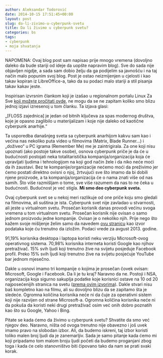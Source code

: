 ```yaml
---
author: Aleksandar Todorović
date: 2014-10-15 17:51:45+00:00
layout: post
slug: da-li-zivimo-u-cyberpunk-svetu
title: Da li živimo u cyberpunk svetu?
categories: bs
tags:
- cyberpunk
- moja shvatanja
---
```


NAPOMENA: Ovaj blog post sam napisao prije mnogo vremena (dovoljno daleko da bude stariji od ideje da uopšte napravim blog). Sve do sada nije objavljen nigdje, a sada sam dobio želju da ga podijelim sa javnošću i na taj način malo popunim svoj blog. Post je ostao neizmijenjen u cjelosti i kao takav kopiran iz LibreOffice-a, tako da su podaci malo stariji a stil pisanja takav kakav jeste.

Inspirisan izvrsnim člankom koji je izašao u regionalnom portalu Linux Za Sve [koji možete pročitati ovde](http://www.linuxzasve.com/floss-kao-mainstream-da-ali-pod-kojim-uvjetima), ne mogu da se ne zapitam koliko smo blizu jednoj izjavi iznesenoj u tom članku. Ta izjava glasi:

„[FLOSS zajednica] je jedan od bitnih ključeva za spas modernog društva, koje je opasno zaglibilo u materijalizam i koje nije daleko od kaotične cyberpunk anarhije.“

Ta usporedba današnjeg sveta sa cyberpunk anarhijom kakvu sam kao i većina nas nekoliko puta video u filmovima (Matrix, Blade Runner...) i „doživeo“ u PC igrama (Remember Me) me je zaintrigirala. Za one koji nisu upoznati (ako postoje takve osobe), osnova cyberpunk priče je da će u budućnosti postojati neka totalitaristička kompanija/organizacija koja će upravljati ljudima i tehnologijom na koji god način žele i da niko neće moći da ih zaustavi. Bez te kompanije/organizacije nećemo moći da preživimo jer ćemo postati direktno ovisni o njoj, žrtvujući sve što imamo da bi dobili njene proizvode, a ta kompanija/organizacija će o nama znati više od nas samih. Što više razmišljam o tome, sve više razumem da nas to ne čeka u budućnosti. Budućnost je već stigla. **Mi smo deo cyberpunk sveta.**

Ovaj cyberpunk svet se u nekoj meri razlikuje od one priče koju smo gledali na filmovima, ali suština je ista. Cyberpunk svet nije zavladao u stvarnosti, ali jeste u virtualnom svetu. Prosečan korisnik danas provodi većinu svoga vremena u tom virtualnom svetu. Prosečan korisnik nije ovisan o samo jednom proizvodu jedne kompanije. Ovisan je o nekoliko njih. Prije nego što kažem svoje mišljenje želim samo da navedem [ovu stranicu](www.netmarketshare.com) kao izvor podataka koje ću trenutno da izložim. Podaci vrede za avgust 2013. godine.

91,19% korisnika desktopa i laptopa koristi neku verziju Microsoft-ovog operativnog sistema.
70,98% korisnika interneta koristi Google kao njihov pretraživač.
15% svih ljudi koji trenutno žive na svijetu posjeduje Facebook profil.
Preko 15% svih ljudi koji trenutno žive na svijetu posjećuje YouTube bar jednom mjesečno.

Dakle u osnovi imamo tri kompanije o kojima je prosečan čovek ovisan: Microsoft, Google i Facebook. Da li je tu kraj? Naravno da ne. Postoji i NSA, organizacija koja sigurno sakuplja podatke koje korisnici ostave na 10 od 20 najposećenijih stranica na svetu ([prema ovim izvorima](www.alexa.com/topsites)). Dakle stvari nisu baš kompletno kao na filmu, ali su dovoljno blizu da se zapitamo šta je sledeće. Ogromna količina korisnika neće ni da čuje za operativni sistem koji nije razvijen od strane Microsoft-a. Ogromna količina korisnika neće ni da pokuša da koristi neki drugi pretraživač osim već onih dobro poznatih kao što su Google, Yahoo i Bing.

Pitate se kada ćemo da živimo u cyberpunk svetu? Shvatite da smo već njegov deo. Naravno, ništa od ovoga trenutno nije obavezno i još uvek imamo pravo na slobodan izbor. Ali, da budemo iskreni, taj izbor koristi toliko malen broj ljudi da je zanemarljiv. Sada je samo pitanje kada ćemo mi koji pripadamo tom malom broju ljudi početi da budemo proganjani zbog toga i kada će celo stanovništvo biti čipovano tako da nam se prati svaki korak.
